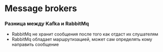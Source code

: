 # Message brokers

### Разница между Kafka и RabbitMq
- RabbitMq не хранит сообщения после того как отдаст их слушателям
- RabbitMq обладает маршрутизацией, может сам определять кому направить сообщение
